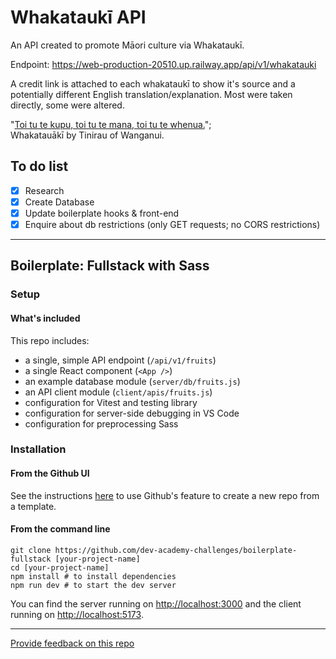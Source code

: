 # Whakataukī API

An API created to promote Māori culture via Whakataukī.

Endpoint: https://web-production-20510.up.railway.app/api/v1/whakatauki

A credit link is attached to each whakataukī to show it's source and a potentially different English translation/explanation. Most were taken directly, some were altered.

"[Toi tu te kupu, toi tu te mana, toi tu te whenua.](https://health.nzdf.mil.nz/your-health/spirituality/te-ao-maori)";  
Whakatauākī by Tinirau of Wanganui.

## To do list
- [x] Research
- [x] Create Database
- [x] Update boilerplate hooks & front-end
- [x] Enquire about db restrictions (only GET requests; no CORS restrictions)

------------------------------------------------------

## Boilerplate: Fullstack with Sass

### Setup

#### What's included

This repo includes:

* a single, simple API endpoint (`/api/v1/fruits`)
* a single React component (`<App />`)
* an example database module (`server/db/fruits.js`)
* an API client module (`client/apis/fruits.js`)
* configuration for Vitest and testing library
* configuration for server-side debugging in VS Code
* configuration for preprocessing Sass

### Installation

#### **From the Github UI**

See the instructions [here](https://docs.github.com/en/free-pro-team@latest/github/creating-cloning-and-archiving-repositories/creating-a-repository-from-a-template) to use Github's feature to create a new repo from a template.

#### **From the command line**

```
git clone https://github.com/dev-academy-challenges/boilerplate-fullstack [your-project-name]
cd [your-project-name]
npm install # to install dependencies
npm run dev # to start the dev server
```

You can find the server running on [http://localhost:3000](http://localhost:3000) and the client running on [http://localhost:5173](http://localhost:5173).

---
[Provide feedback on this repo](https://docs.google.com/forms/d/e/1FAIpQLSfw4FGdWkLwMLlUaNQ8FtP2CTJdGDUv6Xoxrh19zIrJSkvT4Q/viewform?usp=pp_url&entry.1958421517=boilerplate-fullstack)
